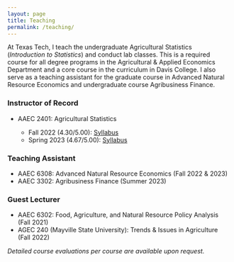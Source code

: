 ```yaml
---
layout: page
title: Teaching
permalink: /teaching/
---
```

At Texas Tech, I teach the undergraduate Agricultural Statistics (*Introduction to Statistics*) and conduct lab classes. This is a required course for all degree programs in the Agricultural & Applied Economics Department and a core course in the curriculum in Davis College. I also serve as a teaching assistant for the graduate course in Advanced Natural Resource Economics and undergraduate course Agribusiness Finance. 

### Instructor of Record<br>
* AAEC 2401: Agricultural Statistics<br> 

    + Fall 2022 (4.30/5.00): [Syllabus](/AAEC2401-001_Syllabus_Fall2022.pdf)
    + Spring 2023 (4.67/5.00): [Syllabus](/AAEC2401-001_Syllabus_Spring2023.pdf)

### Teaching Assistant <br>
* AAEC 6308: Advanced Natural Resource Economics (Fall 2022 & 2023)
* AAEC 3302: Agribusiness Finance (Summer 2023)

### Guest Lecturer <br> 
* AAEC 6302: Food, Agriculture, and Natural Resource Policy Analysis (Fall 2021)
* AGEC 240 (Mayville State University): Trends & Issues in Agriculture (Fall 2022) <br> 



 *Detailed course evaluations per course are available upon request.*
